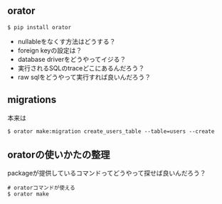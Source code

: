 ## orator

```
$ pip install orator
```

- nullableをなくす方法はどうする？
- foreign keyの設定は？
- database driverをどうやってイジる？
- 実行されるSQLのtraceどこにあるんだろう？
- raw sqlをどうやって実行すれば良いんだろう？

## migrations

本来は

```
$ orator make:migration create_users_table --table=users --create
```

## oratorの使いかたの整理

packageが提供しているコマンドってどうやって探せば良いんだろう？

```
# oratorコマンドが使える
$ orator make
```
